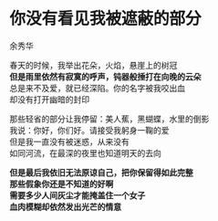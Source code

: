 # 你没有看见我被遮蔽的部分

余秀华

春天的时候，我举出花朵，火焰，悬崖上的树冠<br/>
**但是雨里依然有寂寞的呼声，钝器般捶打在向晚的云朵**<br/>
总是来不及爱，就已经深陷。你的名字被我咬出血<br/>
却没有打开幽暗的封印<br/>

那些轻省的部分让我停留：美人蕉，黑蝴蝶，水里的倒影<br/>
我说：你好，你们好。请接受我躬身一鞠的爱<br/>
但是我一直没有被迷惑，从来没有<br/>
如同河流，在最深的夜里也知道明天的去向<br/>

**但是最后我依旧无法原谅自己，把你保留得如此完整**<br/>
**那些假象你还是不知道的好啊**<br/>
**需要多少人间灰尘才能掩盖住一个女子**<br/>
**血肉模糊却依然发出光芒的情意**
